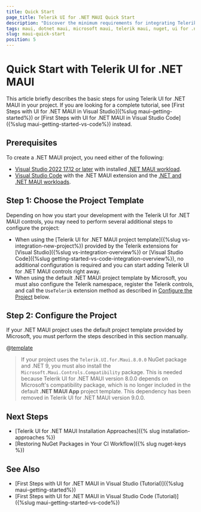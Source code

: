 ```yaml
---
title: Quick Start
page_title: Telerik UI for .NET MAUI Quick Start
description: "Discover the minimum requirements for integrating Telerik UI for .NET MAUI controls into your project."
tags: maui, dotnet maui, microsoft maui, telerik maui, nuget, ui for .net maui, macos, install, quick
slug: maui-quick-start
position: 5
---
```


# Quick Start with Telerik UI for .NET MAUI

This article briefly describes the basic steps for using Telerik UI for .NET MAUI in your project. If you are looking for a complete tutorial, see [First Steps with UI for .NET MAUI in Visual Studio]({%slug maui-getting-started%}) or [First Steps with UI for .NET MAUI in Visual Studio Code]({%slug maui-getting-started-vs-code%}) instead.

## Prerequisites

To create a .NET MAUI project, you need either of the following:

* <a href="https://learn.microsoft.com/en-us/dotnet/maui/get-started/installation?view=net-maui-9.0&tabs=vswin" target="_blank">Visual Studio 2022 17.12 or later</a> with installed <a href="https://learn.microsoft.com/en-us/dotnet/maui/get-started/installation?view=net-maui-9.0&tabs=vswin#installation-1" target="_blank">.NET MAUI workload</a>.
* <a href="https://learn.microsoft.com/en-us/dotnet/maui/get-started/installation?view=net-maui-8.0&tabs=visual-studio-code" target="_blank">Visual Studio Code</a> with the .NET MAUI extension and the <a href="https://learn.microsoft.com/en-us/dotnet/maui/get-started/installation?view=net-maui-8.0&tabs=visual-studio-code#install-net-and-net-maui-workloads" target="_blank">.NET and .NET MAUI workloads</a>.

## Step 1: Choose the Project Template

Depending on how you start your development with the Telerik UI for .NET MAUI controls, you may need to perform several additional steps to configure the project:

* When using the [Telerik UI for .NET MAUI project template]({%slug vs-integration-new-project%}) provided by the Telerik extensions for [Visual Studio]({%slug vs-integration-overview%}) or [Visual Studio Code]({%slug getting-started-vs-code-integration-overview%}), no additional configuration is required and you can start adding Telerik UI for .NET MAUI controls right away.
* When using the default .NET MAUI project template by Microsoft, you must also configure the Telerik namespace, register the Telerik controls, and call the `UseTelerik` extension method as described in [Configure the Project](#step-2-configure-the-project) below.

## Step 2: Configure the Project

If your .NET MAUI project uses the default project template provided by Microsoft, you must perform the steps described in this section manually.

@[template](/_contentTemplates/get-started.md#add-namespace-register-controls)

> If your project uses the `Telerik.UI.for.Maui.8.0.0` NuGet package and .NET 9, you must also install the `Microsoft.Maui.Controls.Compatibility` package. This is needed because Telerik UI for .NET MAUI version 8.0.0 depends on Microsoft's compatibility package, which is no longer included in the default **.NET MAUI App** project template. This dependency has been removed in Telerik UI for .NET MAUI version 9.0.0.

## Next Steps

* [Telerik UI for .NET MAUI Installation Approaches]({% slug installation-approaches %})
* [Restoring NuGet Packages in Your CI Workflow]({% slug nuget-keys %})

## See Also

* [First Steps with UI for .NET MAUI in Visual Studio (Tutorial)]({%slug maui-getting-started%})
* [First Steps with UI for .NET MAUI in Visual Studio Code (Tutorial)]({%slug maui-getting-started-vs-code%})
